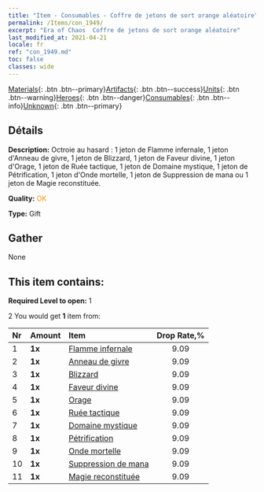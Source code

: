 ```yaml
---
title: "Item - Consumables - Coffre de jetons de sort orange aléatoire"
permalink: /Items/con_1949/
excerpt: "Era of Chaos  Coffre de jetons de sort orange aléatoire"
last_modified_at: 2021-04-21
locale: fr
ref: "con_1949.md"
toc: false
classes: wide
---
```

 [Materials](/fr/Items/){: .btn .btn--primary}[Artifacts](/fr/Items/Artifacts/){: .btn .btn--success}[Units](/fr/Items/Units/){: .btn .btn--warning}[Heroes](/fr/Items/Heroes/){: .btn .btn--danger}[Consumables](/fr/Items/Consumables/){: .btn .btn--info}[Unknown](/fr/Items/Unknown/){: .btn .btn--primary}

## Détails
 **Description:** Octroie au hasard : 1 jeton de Flamme infernale, 1 jeton d'Anneau de givre, 1 jeton de Blizzard, 1 jeton de Faveur divine, 1 jeton d'Orage, 1 jeton de Ruée tactique, 1 jeton de Domaine mystique, 1 jeton de Pétrification, 1 jeton d'Onde mortelle, 1 jeton de Suppression de mana ou 1 jeton de Magie reconstituée.

 **Quality:** <span style="color: #FF8C00">OK</span>

 **Type:** Gift

## Gather

  None

## This item contains:

 **Required Level to open:** 1

 2 You would get **1** item  from:

  | Nr | Amount |     Item    | Drop Rate,% |
  |:---|:-------|:------------|:---------:|
  | 1 |  **1x** | [Flamme infernale](/fr/Items/her_406/) | 9.09 | 
  | 2 |  **1x** | [Anneau de givre](/fr/Items/her_421/) | 9.09 | 
  | 3 |  **1x** | [Blizzard](/fr/Items/her_423/) | 9.09 | 
  | 4 |  **1x** | [Faveur divine](/fr/Items/her_432/) | 9.09 | 
  | 5 |  **1x** | [Orage](/fr/Items/her_445/) | 9.09 | 
  | 6 |  **1x** | [Ruée tactique](/fr/Items/her_450/) | 9.09 | 
  | 7 |  **1x** | [Domaine mystique](/fr/Items/her_470/) | 9.09 | 
  | 8 |  **1x** | [Pétrification](/fr/Items/her_471/) | 9.09 | 
  | 9 |  **1x** | [Onde mortelle](/fr/Items/her_456/) | 9.09 | 
  | 10 |  **1x** | [Suppression de mana](/fr/Items/her_480/) | 9.09 | 
  | 11 |  **1x** | [Magie reconstituée](/fr/Items/her_482/) | 9.09 | 
